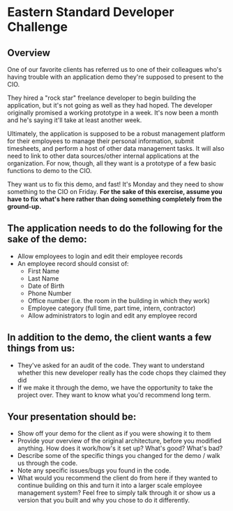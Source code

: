 # Eastern Standard Developer Challenge

## Overview

One of our favorite clients has referred us to one of their colleagues who's having trouble with an application demo they're supposed to present to the CIO.

They hired a "rock star" freelance developer to begin building the application, but it's not going as well as they had hoped. The developer originally promised a working prototype in a week. It's now been a month and he's saying it'll take at least another week.

Ultimately, the application is supposed to be a robust management platform for their employees to manage their personal information, submit timesheets, and perform a host of other data management tasks. It will also need to link to other data sources/other internal applications at the organization. For now, though, all they want is a prototype of a few basic functions to demo to the CIO.

They want us to fix this demo, and fast! It's Monday and they need to show something to the CIO on Friday. __For the sake of this exercise, assume you have to fix what's here rather than doing something completely from the ground-up.__

## The application needs to do the following for the sake of the demo:
* Allow employees to login and edit their employee records
* An employee record should consist of:
  * First Name
  * Last Name
  * Date of Birth
  * Phone Number
  * Office number (i.e. the room in the building in which they work)
  * Employee category (full time, part time, intern, contractor)
  * Allow administrators to login and edit any employee record

## In addition to the demo, the client wants a few things from us:
* They've asked for an audit of the code. They want to understand whether this new developer really has the code chops they claimed they did
* If we make it through the demo, we have the opportunity to take the project over. They want to know what you'd recommend long term. 

## Your presentation should be:

* Show off your demo for the client as if you were showing it to them
* Provide your overview of the original architecture, before you modified anything. How does it work/how's it set up? What's good? What's bad?
* Describe some of the specific things you changed for the demo / walk us through the code. 
* Note any specific issues/bugs you found in the code.
* What would you recommend the client do from here if they wanted to continue building on this and turn it into a larger scale employee management system? Feel free to simply talk through it or show us a version that you built and why you chose to do it differently.

